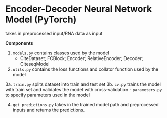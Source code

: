 # Encoder-Decoder Neural Network Model (PyTorch)

takes in preprocessed input/RNA data as input

**Components**
1. `models.py` contains classes used by the model
    - CiteDataset; FCBlock; Encoder; RelativeEncoder; Decoder; CiteseqModel
2. `utils.py` contains the loss functions and collator function used by the model

3a. `train.py` splits dataset into train and test set 
3b. `cv.py` trains the model with train set and validates the model with cross-validation 
    - `parameters.py` to specify parameters used in the model

4. `get_predictions.py` takes in the trained model path and preprocessed inputs and returns the predictions.
